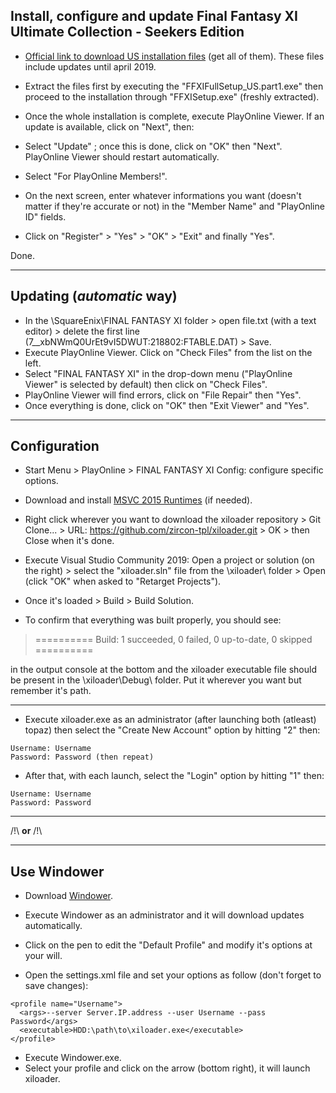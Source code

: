 ## Install, configure and update Final Fantasy XI Ultimate Collection - Seekers Edition

* [Official link to download US installation files](http://www.playonline.com/ff11us/download/media/install_win.html) (get all of them). These files include updates until april 2019.
* Extract the files first by executing the "FFXIFullSetup_US.part1.exe" then proceed to the installation through "FFXISetup.exe" (freshly extracted).

* Once the whole installation is complete, execute PlayOnline Viewer. If an update is available, click on "Next", then: 
* Select "Update" ; once this is done, click on "OK" then "Next". PlayOnline Viewer should restart automatically.
* Select "For PlayOnline Members!".
* On the next screen, enter whatever informations you want (doesn't matter if they're accurate or not) in the "Member Name" and "PlayOnline ID"  fields.
* Click on "Register" > "Yes" > "OK" > "Exit" and finally "Yes".

Done.

---

## Updating (_automatic_ way)

* In the \SquareEnix\FINAL FANTASY XI folder > open file.txt (with a text editor) > delete the first line (7__xbNWmQ0UrEt9vI5DWUT:218802:FTABLE.DAT) > Save.
* Execute PlayOnline Viewer. Click on "Check Files" from the list on the left.
* Select "FINAL FANTASY XI" in the drop-down menu ("PlayOnline Viewer" is selected by default) then click on "Check Files".
* PlayOnline Viewer will find errors, click on "File Repair" then "Yes".
* Once everything is done, click on "OK" then "Exit Viewer" and "Yes".

---

## Configuration

* Start Menu > PlayOnline > FINAL FANTASY XI Config: configure specific options.

* Download and install [MSVC 2015 Runtimes](https://www.microsoft.com/en-ca/download/details.aspx?id=48145) (if needed).
* Right click wherever you want to download the xiloader repository > Git Clone... > URL: https://github.com/zircon-tpl/xiloader.git > OK > then Close when it's done.
* Execute Visual Studio Community 2019: Open a project or solution (on the right) > select the "xiloader.sln" file from the \xiloader\ folder > Open (click "OK" when asked to "Retarget Projects").
* Once it's loaded > Build > Build Solution.
* To confirm that everything was built properly, you should see:

> ========== Build: 1 succeeded, 0 failed, 0 up-to-date, 0 skipped ==========

in the output console at the bottom and the xiloader executable file should be present in the \xiloader\Debug\ folder.
Put it wherever you want but remember it's path.

---

* Execute xiloader.exe as an administrator (after launching both (atleast) topaz) then select the "Create New Account" option by hitting "2" then:
```
Username: Username
Password: Password (then repeat)
```
* After that, with each launch, select the "Login" option by hitting "1" then:
```
Username: Username
Password: Password
```
---

/!\ **or** /!\

---

## Use Windower

* Download [Windower](http://windower.net/).
* Execute Windower as an administrator and it will download updates automatically.

* Click on the pen to edit the "Default Profile" and modify it's options at your will.

* Open the settings.xml file and set your options as follow (don't forget to save changes):

```
<profile name="Username">
  <args>--server Server.IP.address --user Username --pass Password</args>
  <executable>HDD:\path\to\xiloader.exe</executable>
</profile>
```

* Execute Windower.exe.
* Select your profile and click on the arrow (bottom right), it will launch xiloader.